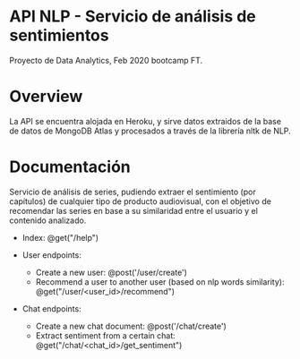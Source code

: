 # API NLP - Servicio de análisis de sentimientos
Proyecto de Data Analytics, Feb 2020 bootcamp FT.

# Overview
La API se encuentra alojada en Heroku, y sirve datos extraidos de la base de datos de MongoDB Atlas y procesados a través de la librería nltk de NLP.

# Documentación
Servicio de análisis de series, pudiendo extraer el sentimiento (por capítulos) de cualquier tipo de producto audiovisual, con el objetivo de recomendar las series en base a su similaridad entre el usuario y el contenido analizado.

- Index: @get("/help")
- User endpoints:
  - Create a new user: @post('/user/create')
  - Recommend a user to another user (based on nlp words similarity): @get("/user/<user_id>/recommend")

- Chat endpoints:
  - Create a new chat document: @post('/chat/create')
  - Extract sentiment from a certain chat: @get("/chat/<chat_id>/get_sentiment")
